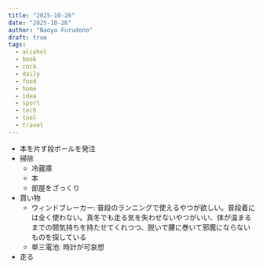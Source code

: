 ```yaml
---
title: "2025-10-26"
date: "2025-10-26"
author: "Naoya Furudono"
draft: true
tags:
  - alcohol
  - book
  - cock
  - daily
  - food
  - home
  - idea
  - sport
  - tech
  - tool
  - travel
---
```


- 本を片す段ボールを発注
- 掃除
  - 冷蔵庫
  - 本
  - 部屋をざっくり
- 買い物
  - ウィンドブレーカー: 普段のランニングで使えるやつが欲しい。普段着には全く使わない。真冬でも走る気を失わせないやつがいい、体が温まるまでの間気持ちを持たせてくれつつ、脱いで腰に巻いて邪魔にならないものを探している
  - 単三電池: 時計が可哀想
- 走る

